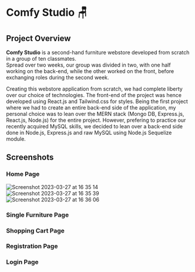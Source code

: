 <h1>Comfy Studio 🪑</h1>

<h2>Project Overview</h2>

<p>
    <strong>Comfy Studio</strong> is a second-hand furniture webstore developed from scratch in a group of ten classmates. 
    <br>
    Spread over two weeks, our group was divided in two, with one half working on the back-end, while the other worked on the front, before exchanging roles during the second week.
</p>
<p>
    Creating this webstore application from scratch, we had complete liberty over our choice of technologies. The front-end of the project was hence developed using React.js and Tailwind.css for styles.
    Being the first project where we had to create an entire back-end side of the application, my personal choice was to lean over the MERN stack (Mongo DB, Express.js, React.js, Node.js) for the entire project. However, prefering to practice our recently acquired MySQL skills, we decided to lean over a back-end side done in Node.js, Express.js and raw MySQL using Node.js Sequelize module.   
</p>

<h2>Screenshots</h2>

<h3>Home Page</h3>

![Screenshot 2023-03-27 at 16 35 14](https://user-images.githubusercontent.com/114992640/227973896-88b9973b-c25d-4600-bdcc-df5288b58a1a.png) ![Screenshot 2023-03-27 at 16 35 39](https://user-images.githubusercontent.com/114992640/227973949-47da99e0-eb98-4961-a465-0be49ecf12b2.png) 
<br>
![Screenshot 2023-03-27 at 16 36 06](https://user-images.githubusercontent.com/114992640/227973983-7c11aed1-76f9-4a55-9621-6f537c3cf1d0.png)

<h3>Single Furniture Page</h3>



<h3>Shopping Cart Page</h3>



<h3>Registration Page</h3>



<h3>Login Page</h3>


